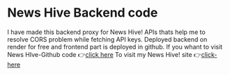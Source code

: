 # News Hive Backend code 
I have made this backend proxy for News Hive! APIs thats help me to resolve CORS problem while fetching API keys.
Deployed backend on render for free and frontend part is deployed in github. 
If you whant to visit News HIve-Github code 
👉[click here]()
To visit my News Hive! site 👉[click-here]()
